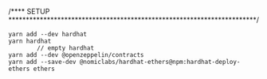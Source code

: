 

/**** SETUP ***********************************************************************/

    yarn add --dev hardhat
    yarn hardhat 
            // empty hardhat
    yarn add --dev @openzeppelin/contracts
    yarn add --save-dev @nomiclabs/hardhat-ethers@npm:hardhat-deploy-ethers ethers

